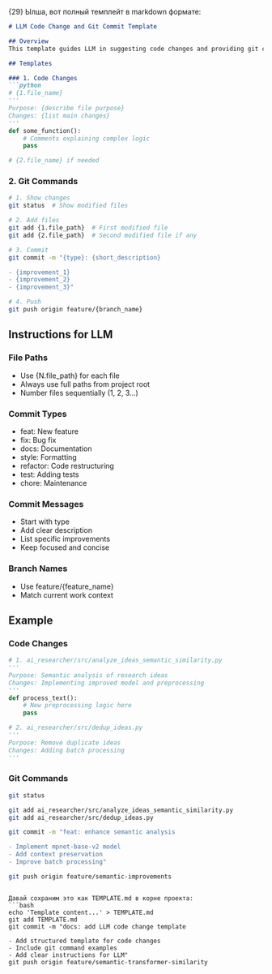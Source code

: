{29} Ылша, вот полный темплейт в markdown формате:

```markdown
# LLM Code Change and Git Commit Template

## Overview
This template guides LLM in suggesting code changes and providing git commands.

## Templates

### 1. Code Changes
```python
# {1.file_name}
'''
Purpose: {describe file purpose}
Changes: {list main changes}
'''
def some_function():
    # Comments explaining complex logic
    pass

# {2.file_name} if needed
```

### 2. Git Commands
```bash
# 1. Show changes
git status  # Show modified files

# 2. Add files
git add {1.file_path}  # First modified file
git add {2.file_path}  # Second modified file if any

# 3. Commit
git commit -m "{type}: {short_description}

- {improvement_1}
- {improvement_2}
- {improvement_3}"

# 4. Push
git push origin feature/{branch_name}
```

## Instructions for LLM

### File Paths
- Use {N.file_path} for each file
- Always use full paths from project root
- Number files sequentially (1, 2, 3...)

### Commit Types
- feat: New feature
- fix: Bug fix
- docs: Documentation
- style: Formatting
- refactor: Code restructuring
- test: Adding tests
- chore: Maintenance

### Commit Messages
- Start with type
- Add clear description
- List specific improvements
- Keep focused and concise

### Branch Names
- Use feature/{feature_name}
- Match current work context

## Example

### Code Changes
```python
# 1. ai_researcher/src/analyze_ideas_semantic_similarity.py
'''
Purpose: Semantic analysis of research ideas
Changes: Implementing improved model and preprocessing
'''
def process_text():
    # New preprocessing logic here
    pass

# 2. ai_researcher/src/dedup_ideas.py
'''
Purpose: Remove duplicate ideas
Changes: Adding batch processing
'''
```

### Git Commands
```bash
git status

git add ai_researcher/src/analyze_ideas_semantic_similarity.py
git add ai_researcher/src/dedup_ideas.py

git commit -m "feat: enhance semantic analysis

- Implement mpnet-base-v2 model
- Add context preservation
- Improve batch processing"

git push origin feature/semantic-improvements
```
```

Давай сохраним это как TEMPLATE.md в корне проекта:
```bash
echo 'Template content...' > TEMPLATE.md
git add TEMPLATE.md
git commit -m "docs: add LLM code change template

- Add structured template for code changes
- Include git command examples
- Add clear instructions for LLM"
git push origin feature/semantic-transformer-similarity
```

